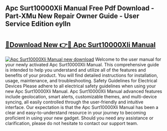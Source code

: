 ## Apc Surt10000Xli Manual Free Pdf Download - Part-XMu New Repair Owner Guide - User Service Edition eylln

# <h2><a href="http://cf12411.oget.top/?id=Apc+Surt10000Xli+Manual">🔗Download New 👉🔴 Apc Surt10000Xli Manual</a></h2>

[![Apc Surt10000Xli Manual new download](https://i.imgur.com/5g1atiW.png)](http://cf12411.oget.top/?id=Apc+Surt10000Xli+Manual)
Welcome to the user manual for your newly activated Apc Surt10000Xli Manual. This comprehensive guide is intended to help you understand and utilize all of the features and benefits of your product. You will find detailed instructions for installation, usage, maintenance, and troubleshooting. Safety Guidelines for Electrical Devices Please adhere to all electrical safety guidelines when using your new Apc Surt10000Xli Manual. Apc Surt10000Xli Manual advanced features include geolocation, smart alerts, customizable themes, and multi-device syncing, all easily controlled through the user-friendly and intuitive interface. Our expectation is that the Apc Surt10000Xli Manual has been a clear and easy-to-understand resource in your journey to becoming proficient in using your new gadget. Should you need any assistance or clarification, please do not hesitate to contact our support team.
